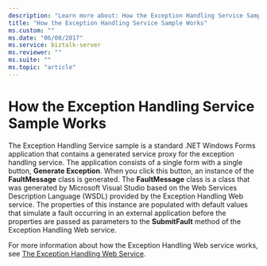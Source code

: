 ```yaml
---
description: "Learn more about: How the Exception Handling Service Sample Works"
title: "How the Exception Handling Service Sample Works"
ms.custom: ""
ms.date: "06/08/2017"
ms.service: biztalk-server
ms.reviewer: ""
ms.suite: ""
ms.topic: "article"
---
```

# How the Exception Handling Service Sample Works
The Exception Handling Service sample is a standard .NET Windows Forms application that contains a generated service proxy for the exception handling service. The application consists of a single form with a single button, **Generate Exception**. When you click this button, an instance of the **FaultMessage** class is generated. The **FaultMessage** class is a class that was generated by Microsoft Visual Studio based on the Web Services Description Language (WSDL) provided by the Exception Handling Web service. The properties of this instance are populated with default values that simulate a fault occurring in an external application before the properties are passed as parameters to the **SubmitFault** method of the Exception Handling Web service.  
  
 For more information about how the Exception Handling Web service works, see [The Exception Handling Web Service](../esb-toolkit/the-exception-handling-web-service.md).
